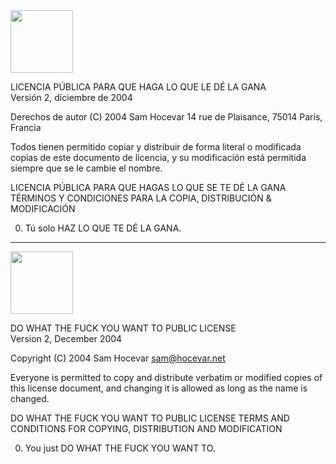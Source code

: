 <img src="http://www.wtfpl.net/wp-content/uploads/2012/12/wtfpl-badge-4.png" width="100"/>

LICENCIA PÚBLICA PARA QUE HAGA LO QUE LE DÉ LA GANA
<br />Versión 2, diciembre de 2004 

Derechos de autor (C) 2004 Sam Hocevar
14 rue de Plaisance, 75014 París, Francia 

Todos tienen permitido copiar y distribuir de forma literal o modificada 
copias de este documento de licencia, y su modificación está permitida 
siempre que se le cambie el nombre.  

LICENCIA PÚBLICA PARA QUE HAGAS LO QUE SE TE DÉ LA GANA 
TÉRMINOS Y CONDICIONES PARA LA COPIA, DISTRIBUCIÓN & MODIFICACIÓN 

0. Tú solo HAZ LO QUE TE DÉ LA GANA. 



-----


<img src="http://www.wtfpl.net/wp-content/uploads/2012/12/wtfpl-badge-4.png" width="100"/>


DO WHAT THE FUCK YOU WANT TO PUBLIC LICENSE 
<br />Version 2, December 2004 

Copyright (C) 2004 Sam Hocevar <sam@hocevar.net> 

Everyone is permitted to copy and distribute verbatim or modified 
copies of this license document, and changing it is allowed as long 
as the name is changed. 

DO WHAT THE FUCK YOU WANT TO PUBLIC LICENSE 
TERMS AND CONDITIONS FOR COPYING, DISTRIBUTION AND MODIFICATION 

0. You just DO WHAT THE FUCK YOU WANT TO.



